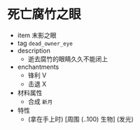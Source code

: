 # 死亡腐竹之眼  
- item 末影之眼
- tag `dead_owner_eye ` 
- description 
  - 逝去腐竹的眼睛久久不能闭上  
- enchantments  
  - 锋利 V  
  - 击退 X  
- 材料属性  
  - 合成 `新月`  
- 特性  
  - (拿在手上时) [周围 (..100) 生物] (发光)   